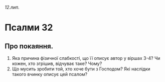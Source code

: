 
_12.лип._

# Псалми 32

## Про покаяння.
1. Яка причина фізичної слабкості, що її описує автор у віршах 3-4? Чи кожен, хто згрішив, відчуває таке? Чому?
2. Що мусить зробити той, хто хоче бути з Господом? Які наслідки такого вчинку описує цей псалом?
